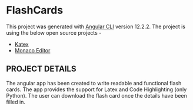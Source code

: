 # FlashCards

This project was generated with [Angular CLI](https://github.com/angular/angular-cli) version 12.2.2.
The project is using the below open source projects - 
- [Katex](https://katex.org/)
- [Monaco Editor](https://microsoft.github.io/monaco-editor/)

## PROJECT DETAILS

The angular app has been created to write readable and functional flash cards. The app provides the support for Latex and Code Highlighting (only Python). The user can download the flash card once the details have been filled in.



